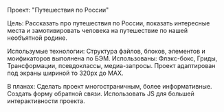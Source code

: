 Проект:
"Путешествия по России"

Цель:
Рассказать про путешествия по России, показать интересные места и замотивировать человека на путешествие по нашей необъятной родине.

Использумые технологии:
Структура файлов, блоков, элементов и моификаторов выполнена по БЭМ. Использованы: Флэкс-бокс, Гриды, Трансформации, псевдоклассы, медиа-запросы. Проект адаптирован под экраны шириной то 320px до MAX. 

В планах:
Сделать проект многостраничным, более информативные.
Создать форму обратной связи.
Использовать JS для большей интерактивности проекта.

